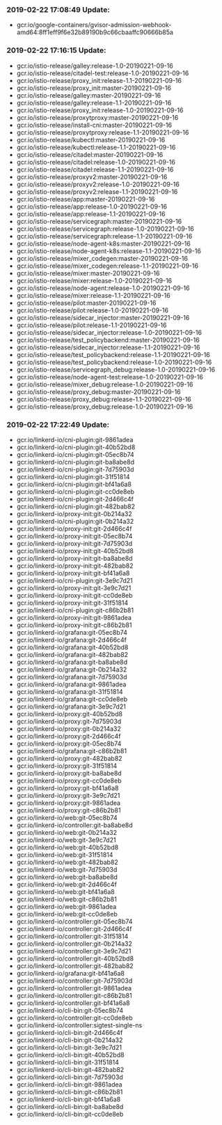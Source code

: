 ### 2019-02-22 17:08:49 Update:

- gcr.io/google-containers/gvisor-admission-webhook-amd64:8ff1eff9f6e32b89190b9c66cbaaffc90666b85a
### 2019-02-22 17:16:15 Update:

- gcr.io/istio-release/galley:release-1.0-20190221-09-16
- gcr.io/istio-release/citadel-test:release-1.0-20190221-09-16
- gcr.io/istio-release/proxy_init:release-1.1-20190221-09-16
- gcr.io/istio-release/proxy_init:master-20190221-09-16
- gcr.io/istio-release/galley:master-20190221-09-16
- gcr.io/istio-release/galley:release-1.1-20190221-09-16
- gcr.io/istio-release/proxy_init:release-1.0-20190221-09-16
- gcr.io/istio-release/proxytproxy:master-20190221-09-16
- gcr.io/istio-release/install-cni:master-20190221-09-16
- gcr.io/istio-release/proxytproxy:release-1.1-20190221-09-16
- gcr.io/istio-release/kubectl:master-20190221-09-16
- gcr.io/istio-release/kubectl:release-1.1-20190221-09-16
- gcr.io/istio-release/citadel:master-20190221-09-16
- gcr.io/istio-release/citadel:release-1.0-20190221-09-16
- gcr.io/istio-release/citadel:release-1.1-20190221-09-16
- gcr.io/istio-release/proxyv2:master-20190221-09-16
- gcr.io/istio-release/proxyv2:release-1.0-20190221-09-16
- gcr.io/istio-release/proxyv2:release-1.1-20190221-09-16
- gcr.io/istio-release/app:master-20190221-09-16
- gcr.io/istio-release/app:release-1.0-20190221-09-16
- gcr.io/istio-release/app:release-1.1-20190221-09-16
- gcr.io/istio-release/servicegraph:master-20190221-09-16
- gcr.io/istio-release/servicegraph:release-1.0-20190221-09-16
- gcr.io/istio-release/servicegraph:release-1.1-20190221-09-16
- gcr.io/istio-release/node-agent-k8s:master-20190221-09-16
- gcr.io/istio-release/node-agent-k8s:release-1.1-20190221-09-16
- gcr.io/istio-release/mixer_codegen:master-20190221-09-16
- gcr.io/istio-release/mixer_codegen:release-1.1-20190221-09-16
- gcr.io/istio-release/mixer:master-20190221-09-16
- gcr.io/istio-release/mixer:release-1.0-20190221-09-16
- gcr.io/istio-release/node-agent:release-1.0-20190221-09-16
- gcr.io/istio-release/mixer:release-1.1-20190221-09-16
- gcr.io/istio-release/pilot:master-20190221-09-16
- gcr.io/istio-release/pilot:release-1.0-20190221-09-16
- gcr.io/istio-release/sidecar_injector:master-20190221-09-16
- gcr.io/istio-release/pilot:release-1.1-20190221-09-16
- gcr.io/istio-release/sidecar_injector:release-1.0-20190221-09-16
- gcr.io/istio-release/test_policybackend:master-20190221-09-16
- gcr.io/istio-release/sidecar_injector:release-1.1-20190221-09-16
- gcr.io/istio-release/test_policybackend:release-1.1-20190221-09-16
- gcr.io/istio-release/test_policybackend:release-1.0-20190221-09-16
- gcr.io/istio-release/servicegraph_debug:release-1.0-20190221-09-16
- gcr.io/istio-release/node-agent-test:release-1.0-20190221-09-16
- gcr.io/istio-release/mixer_debug:release-1.0-20190221-09-16
- gcr.io/istio-release/proxy_debug:master-20190221-09-16
- gcr.io/istio-release/proxy_debug:release-1.1-20190221-09-16
- gcr.io/istio-release/proxy_debug:release-1.0-20190221-09-16
### 2019-02-22 17:22:49 Update:

- gcr.io/linkerd-io/cni-plugin:git-9861adea
- gcr.io/linkerd-io/cni-plugin:git-40b52bd8
- gcr.io/linkerd-io/cni-plugin:git-05ec8b74
- gcr.io/linkerd-io/cni-plugin:git-ba8abe8d
- gcr.io/linkerd-io/cni-plugin:git-7d75903d
- gcr.io/linkerd-io/cni-plugin:git-31f51814
- gcr.io/linkerd-io/cni-plugin:git-bf41a6a8
- gcr.io/linkerd-io/cni-plugin:git-cc0de8eb
- gcr.io/linkerd-io/cni-plugin:git-2d466c4f
- gcr.io/linkerd-io/cni-plugin:git-482bab82
- gcr.io/linkerd-io/proxy-init:git-0b214a32
- gcr.io/linkerd-io/cni-plugin:git-0b214a32
- gcr.io/linkerd-io/proxy-init:git-2d466c4f
- gcr.io/linkerd-io/proxy-init:git-05ec8b74
- gcr.io/linkerd-io/proxy-init:git-7d75903d
- gcr.io/linkerd-io/proxy-init:git-40b52bd8
- gcr.io/linkerd-io/proxy-init:git-ba8abe8d
- gcr.io/linkerd-io/proxy-init:git-482bab82
- gcr.io/linkerd-io/proxy-init:git-bf41a6a8
- gcr.io/linkerd-io/cni-plugin:git-3e9c7d21
- gcr.io/linkerd-io/proxy-init:git-3e9c7d21
- gcr.io/linkerd-io/proxy-init:git-cc0de8eb
- gcr.io/linkerd-io/proxy-init:git-31f51814
- gcr.io/linkerd-io/cni-plugin:git-c86b2b81
- gcr.io/linkerd-io/proxy-init:git-9861adea
- gcr.io/linkerd-io/proxy-init:git-c86b2b81
- gcr.io/linkerd-io/grafana:git-05ec8b74
- gcr.io/linkerd-io/grafana:git-2d466c4f
- gcr.io/linkerd-io/grafana:git-40b52bd8
- gcr.io/linkerd-io/grafana:git-482bab82
- gcr.io/linkerd-io/grafana:git-ba8abe8d
- gcr.io/linkerd-io/grafana:git-0b214a32
- gcr.io/linkerd-io/grafana:git-7d75903d
- gcr.io/linkerd-io/grafana:git-9861adea
- gcr.io/linkerd-io/grafana:git-31f51814
- gcr.io/linkerd-io/grafana:git-cc0de8eb
- gcr.io/linkerd-io/grafana:git-3e9c7d21
- gcr.io/linkerd-io/proxy:git-40b52bd8
- gcr.io/linkerd-io/proxy:git-7d75903d
- gcr.io/linkerd-io/proxy:git-0b214a32
- gcr.io/linkerd-io/proxy:git-2d466c4f
- gcr.io/linkerd-io/proxy:git-05ec8b74
- gcr.io/linkerd-io/grafana:git-c86b2b81
- gcr.io/linkerd-io/proxy:git-482bab82
- gcr.io/linkerd-io/proxy:git-31f51814
- gcr.io/linkerd-io/proxy:git-ba8abe8d
- gcr.io/linkerd-io/proxy:git-cc0de8eb
- gcr.io/linkerd-io/proxy:git-bf41a6a8
- gcr.io/linkerd-io/proxy:git-3e9c7d21
- gcr.io/linkerd-io/proxy:git-9861adea
- gcr.io/linkerd-io/proxy:git-c86b2b81
- gcr.io/linkerd-io/web:git-05ec8b74
- gcr.io/linkerd-io/controller:git-ba8abe8d
- gcr.io/linkerd-io/web:git-0b214a32
- gcr.io/linkerd-io/web:git-3e9c7d21
- gcr.io/linkerd-io/web:git-40b52bd8
- gcr.io/linkerd-io/web:git-31f51814
- gcr.io/linkerd-io/web:git-482bab82
- gcr.io/linkerd-io/web:git-7d75903d
- gcr.io/linkerd-io/web:git-ba8abe8d
- gcr.io/linkerd-io/web:git-2d466c4f
- gcr.io/linkerd-io/web:git-bf41a6a8
- gcr.io/linkerd-io/web:git-c86b2b81
- gcr.io/linkerd-io/web:git-9861adea
- gcr.io/linkerd-io/web:git-cc0de8eb
- gcr.io/linkerd-io/controller:git-05ec8b74
- gcr.io/linkerd-io/controller:git-2d466c4f
- gcr.io/linkerd-io/controller:git-31f51814
- gcr.io/linkerd-io/controller:git-0b214a32
- gcr.io/linkerd-io/controller:git-3e9c7d21
- gcr.io/linkerd-io/controller:git-40b52bd8
- gcr.io/linkerd-io/controller:git-482bab82
- gcr.io/linkerd-io/grafana:git-bf41a6a8
- gcr.io/linkerd-io/controller:git-7d75903d
- gcr.io/linkerd-io/controller:git-9861adea
- gcr.io/linkerd-io/controller:git-c86b2b81
- gcr.io/linkerd-io/controller:git-bf41a6a8
- gcr.io/linkerd-io/cli-bin:git-05ec8b74
- gcr.io/linkerd-io/controller:git-cc0de8eb
- gcr.io/linkerd-io/controller:sigtest-single-ns
- gcr.io/linkerd-io/cli-bin:git-2d466c4f
- gcr.io/linkerd-io/cli-bin:git-0b214a32
- gcr.io/linkerd-io/cli-bin:git-3e9c7d21
- gcr.io/linkerd-io/cli-bin:git-40b52bd8
- gcr.io/linkerd-io/cli-bin:git-31f51814
- gcr.io/linkerd-io/cli-bin:git-482bab82
- gcr.io/linkerd-io/cli-bin:git-7d75903d
- gcr.io/linkerd-io/cli-bin:git-9861adea
- gcr.io/linkerd-io/cli-bin:git-c86b2b81
- gcr.io/linkerd-io/cli-bin:git-bf41a6a8
- gcr.io/linkerd-io/cli-bin:git-ba8abe8d
- gcr.io/linkerd-io/cli-bin:git-cc0de8eb
